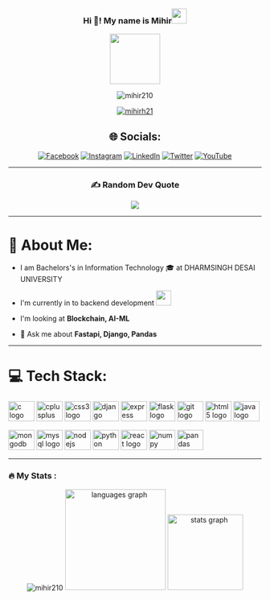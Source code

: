 <h3 align="center">Hi 👋! My name is Mihir<img src="https://media.giphy.com/media/hvRJCLFzcasrR4ia7z/giphy.gif" width="30px"/></h3>

<div id="header" align="center">
  
  <img src="https://media.giphy.com/media/M9gbBd9nbDrOTu1Mqx/giphy.gif" width="100"/>
  <p> <img src="https://komarev.com/ghpvc/?username=mihir210&label=Profile%20views&color=2955ae&style=flat-square" alt="mihir210" /> </p>
  <p> <a href="https://twitter.com/mihirh21" target="blank"><img src="https://img.shields.io/twitter/follow/mihirh21?logo=twitter&style=for-the-badge" alt="mihirh21" /></a> </p>

## 🌐 Socials:
[![Facebook](https://img.shields.io/badge/Facebook-%231877F2.svg?logo=Facebook&logoColor=white)](https://facebook.com/mihir2107) 
[![Instagram](https://img.shields.io/badge/Instagram-%23E4405F.svg?logo=Instagram&logoColor=white)](https://instagram.com/mihir___2107) 
[![LinkedIn](https://img.shields.io/badge/LinkedIn-%230077B5.svg?logo=linkedin&logoColor=white)](https://linkedin.com/in/mihir-hadavani-996263232) 
[![Twitter](https://img.shields.io/badge/Twitter-%231DA1F2.svg?logo=Twitter&logoColor=white)](https://twitter.com/mihirh21) 
[![YouTube](https://img.shields.io/badge/YouTube-%23FF0000.svg?logo=YouTube&logoColor=white)](https://www.youtube.com/channel/UCjBiyOWjudpNUWcq5n2rCcQ)

---

### ✍️ Random Dev Quote
![](https://quotes-github-readme.vercel.app/api?type=horizontal&theme=radical)

</div>


---

# 💫 About Me:

- I am Bachelors's in Information Technology 🎓 at DHARMSINGH DESAI UNIVERSITY

- I'm currently in to backend development <img src="https://media.giphy.com/media/WUlplcMpOCEmTGBtBW/giphy.gif" width="30">

- I'm looking at **Blockchain, AI-ML**

- 💬 Ask me about **Fastapi, Django, Pandas**



---

# 💻 Tech Stack:
###

<div align="left">
  <img src="https://cdn.jsdelivr.net/gh/devicons/devicon/icons/c/c-original.svg" height="40" width="52" alt="c logo"  />
  <img src="https://cdn.jsdelivr.net/gh/devicons/devicon/icons/cplusplus/cplusplus-original.svg" height="40" width="52" alt="cplusplus logo"  />
  <img src="https://cdn.jsdelivr.net/gh/devicons/devicon/icons/css3/css3-original.svg" height="40" width="52" alt="css3 logo"  />
  <a href= "https://www.djangoproject.com/"><img src="https://cdn.jsdelivr.net/gh/devicons/devicon/icons/django/django-plain.svg" height="40" width="52" alt="django logo"  /></a>
  <a href="https://expressjs.com/"><img src="https://cdn.jsdelivr.net/gh/devicons/devicon/icons/express/express-original.svg" height="40" width="52" alt="express logo"  /></a>
  <a href = "https://flask.palletsprojects.com/en/2.2.x/"><img src="https://cdn.jsdelivr.net/gh/devicons/devicon/icons/flask/flask-original.svg" height="40" width="52" alt="flask logo"  /></a>
  <a href = "https://git-scm.com/"><img src="https://cdn.jsdelivr.net/gh/devicons/devicon/icons/git/git-original.svg" height="40" width="52" alt="git logo"  /></a>
  <img src="https://cdn.jsdelivr.net/gh/devicons/devicon/icons/html5/html5-original.svg" height="40" width="52" alt="html5 logo"  />
 <a href = "https://www.java.com/en/"> <img src="https://cdn.jsdelivr.net/gh/devicons/devicon/icons/java/java-original.svg" height="40" width="52" alt="java logo"  /></a>
  
  <a href = "https://www.mongodb.com/"><img src="https://cdn.jsdelivr.net/gh/devicons/devicon/icons/mongodb/mongodb-original.svg" height="40" width="52" alt="mongodb logo"  /></a>
  <a href = "https://www.mysql.com/"><img src="https://cdn.jsdelivr.net/gh/devicons/devicon/icons/mysql/mysql-original.svg" height="40" width="52" alt="mysql logo"  /></a>
  <a href = "https://nodejs.org/en/"><img src="https://cdn.jsdelivr.net/gh/devicons/devicon/icons/nodejs/nodejs-original.svg" height="40" width="52" alt="nodejs logo"  /></a>
  <a href = "https://www.python.org/"><img src="https://cdn.jsdelivr.net/gh/devicons/devicon/icons/python/python-original.svg" height="40" width="52" alt="python logo"  /></a>
 <a href = "https://reactjs.org/"> <img src="https://cdn.jsdelivr.net/gh/devicons/devicon/icons/react/react-original.svg" height="40" width="52" alt="react logo"  /></a>
  <a href  = "https://numpy.org/"><img src="https://cdn.jsdelivr.net/gh/devicons/devicon/icons/numpy/numpy-original.svg" height="40" width="52" alt="numpy logo"  /></a>
  <a href= "https://pandas.pydata.org/"><img src="https://cdn.jsdelivr.net/gh/devicons/devicon/icons/pandas/pandas-original.svg" height="40" width="52" alt="pandas logo"  /></a>
  
</div>

---


###


### :fire: My Stats :
<div align="center">
<img align="center" src="https://github-readme-streak-stats.herokuapp.com/?user=mihirh19&theme=dark" alt="mihir210" />
<img src="https://github-readme-stats.vercel.app/api/top-langs?locale=en&hide_title=false&layout=compact&card_width=320&langs_count=6&theme=dracula&hide_border=false&username=mihirh19" height="200" alt="languages graph"  />
<img src="https://github-readme-stats.vercel.app/api?hide_title=false&hide_rank=false&show_icons=true&include_all_commits=true&count_private=true&disable_animations=false&theme=dracula&locale=en&hide_border=false&username=mihirh19" height="150" alt="stats graph"  />
</div>



